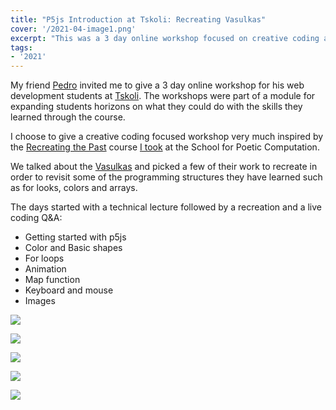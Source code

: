 ```yaml
---
title: "P5js Introduction at Tskoli: Recreating Vasulkas"
cover: '/2021-04-image1.png'
excerpt: "This was a 3 day online workshop focused on creative coding and studying the artwork made by pioneers."
tags:
- '2021'
---
```


My friend [Pedro](https://dk.linkedin.com/in/pedronetto) invited me to give a 3 day online workshop for his web development students at [Tskoli](https://www.tskoli.is/). The workshops were part of a module for expanding students horizons on what they could do with the skills they learned through the course.

I choose to give a creative coding focused workshop very much inspired by the [Recreating the Past](https://sfpc.io/recreatingthepast-spring2020/) course [I took](http://gallery.bananabanana.me/) at the School for Poetic Computation.

We talked about the [Vasulkas](http://gallery.bananabanana.me/research/vasulkas.html) and picked a few of their work to recreate in order to revisit some of the programming structures they have learned such as for looks, colors and arrays.

The days started with a technical lecture followed by a recreation and a live coding Q&A:

- Getting started with p5js
- Color and Basic shapes
- For loops
- Animation
- Map function
- Keyboard and mouse
- Images

![](/2021-04-image0.png)

![](/2021-04-image1.png)

![](/2021-04-image2.png)

![](/2021-04-image3.png)

![](/2021-04-image4.png)
